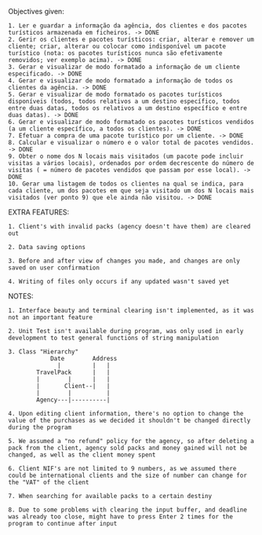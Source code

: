 Objectives given:

	1. Ler e guardar a informação da agência, dos clientes e dos pacotes turísticos armazenada em ficheiros. -> DONE
	2. Gerir os clientes e pacotes turísticos: criar, alterar e remover um cliente; criar, alterar ou colocar como indisponível um pacote turístico (nota: os pacotes turísticos nunca são efetivamente removidos; ver exemplo acima). -> DONE
	3. Gerar e visualizar de modo formatado a informação de um cliente especificado. -> DONE
	4. Gerar e visualizar de modo formatado a informação de todos os clientes da agência. -> DONE
	5. Gerar e visualizar de modo formatado os pacotes turísticos disponíveis (todos, todos relativos a um destino específico, todos entre duas datas, todos os relativos a um destino específico e entre duas datas). -> DONE
	6. Gerar e visualizar de modo formatado os pacotes turísticos vendidos (a um cliente específico, a todos os clientes). -> DONE
	7. Efetuar a compra de uma pacote turístico por um cliente. -> DONE
	8. Calcular e visualizar o número e o valor total de pacotes vendidos. -> DONE
	9. Obter o nome dos N locais mais visitados (um pacote pode incluir visitas a vários locais), ordenados por ordem decrescente do número de visitas ( = número de pacotes vendidos que passam por esse local). -> DONE
	10. Gerar uma listagem de todos os clientes na qual se indica, para cada cliente, um dos pacotes em que seja visitado um dos N locais mais visitados (ver ponto 9) que ele ainda não visitou. -> DONE

EXTRA FEATURES:
    
    1. Client's with invalid packs (agency doesn't have them) are cleared out

    2. Data saving options

    3. Before and after view of changes you made, and changes are only saved on user confirmation

    4. Writing of files only occurs if any updated wasn't saved yet

NOTES:

    1. Interface beauty and terminal clearing isn't implemented, as it was not an important feature

    2. Unit Test isn't available during program, was only used in early development to test general functions of string manipulation
	
	3. Class "Hierarchy"
				Date 		Address
				  |			|	|
			TravelPack		|	|
			|		 |		|	|
			|		Client--|	|
			|		 |			|
			Agency---|----------|
	
	4. Upon editing client information, there's no option to change the value of the purchases as we decided it shouldn't be changed directly during the program
	
	5. We assumed a "no refund" policy for the agency, so after deleting a pack from the client, agency sold packs and money gained will not be changed, as well as the client money spent
			
	6. Client NIF's are not limited to 9 numbers, as we assumed there could be international clients and the size of number can change for the "VAT" of the client
	
	7. When searching for available packs to a certain destiny
	
	8. Due to some problems with clearing the input buffer, and deadline was already too close, might have to press Enter 2 times for the program to continue after input
